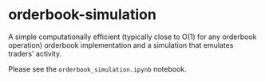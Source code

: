 # orderbook-simulation

A simple computationally efficient (typically close to O(1) for any orderbook operation) orderbook implementation and a simulation that emulates traders' activity. 

Please see the `orderbook_simulation.ipynb` notebook.
